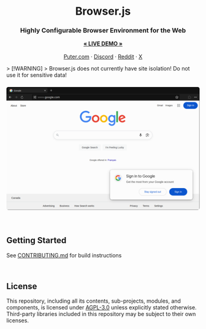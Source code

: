 <h1 align="center">Browser.js</h1>

<!--<h3 align="center"><img width="100" alt="Build logo" src="./icon-256.png"></h3>-->
<h3 align="center">Highly Configurable Browser Environment for the Web</h3>

<p align="center">
    <a href="https://puter.com/app/browser"><strong>« LIVE DEMO »</strong></a>
    <br />
    <br />
    <a href="https://puter.com">Puter.com</a>
    ·
    <a href="https://discord.com/invite/PQcx7Teh8u">Discord</a>
    ·
    <a href="https://reddit.com/r/puter">Reddit</a>
    ·
    <a href="https://twitter.com/HeyPuter">X</a>
</p>
> [!WARNING]
> Browser.js does not currently have site isolation! Do not use it for sensitive data!
<h3 align="center"><img style="border-radius:5px;" alt="screenshot" src="./assets/screenshot.png"></h3>

<br>


## Getting Started

See [CONTRIBUTING.md](/CONTRIBUTING.md) for build instructions

<br>


## License

This repository, including all its contents, sub-projects, modules, and components, is licensed under [AGPL-3.0](https://github.com/HeyPuter/puter/blob/main/LICENSE.txt) unless explicitly stated otherwise. Third-party libraries included in this repository may be subject to their own licenses.

<br/>
